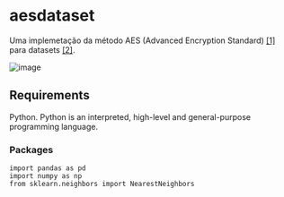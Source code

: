 # aesdataset
Uma implemetação da método AES (Advanced Encryption Standard) [[1]](https://fr.wikipedia.org/wiki/Advanced_Encryption_Standard) para datasets [[2]](https://en.wikipedia.org/wiki/Data_set).

![image](https://github.com/CllsPy/Three-ai/assets/96326019/f18e51cf-0d65-45a0-9e55-2f7af2015149)

## Requirements
Python. Python is an interpreted, high-level and general-purpose programming language.

### Packages

```
import pandas as pd
import numpy as np
from sklearn.neighbors import NearestNeighbors
```
